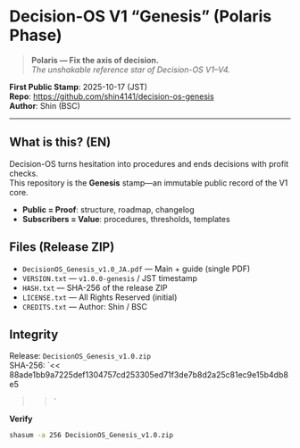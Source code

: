 # Decision-OS V1 “Genesis” (Polaris Phase)

> **Polaris — Fix the axis of decision.**  
> *The unshakable reference star of Decision-OS V1–V4.*

**First Public Stamp**: 2025-10-17 (JST)  
**Repo**: https://github.com/shin4141/decision-os-genesis  
**Author**: Shin (BSC)

---

## What is this? (EN)
Decision-OS turns hesitation into procedures and ends decisions with profit checks.  
This repository is the **Genesis** stamp—an immutable public record of the V1 core.

- **Public = Proof**: structure, roadmap, changelog  
- **Subscribers = Value**: procedures, thresholds, templates

## Files (Release ZIP)
- `DecisionOS_Genesis_v1.0_JA.pdf` — Main + guide (single PDF)
- `VERSION.txt` — `v1.0.0-genesis` / JST timestamp
- `HASH.txt` — SHA-256 of the release ZIP
- `LICENSE.txt` — All Rights Reserved (initial)
- `CREDITS.txt` — Author: Shin / BSC

## Integrity
Release: `DecisionOS_Genesis_v1.0.zip`  
SHA-256: `<< 88ade1bb9a7225def1304757cd253305ed71f3de7b8d2a25c81ec9e15b4db8e5
 >>`

**Verify**
```bash
shasum -a 256 DecisionOS_Genesis_v1.0.zip
